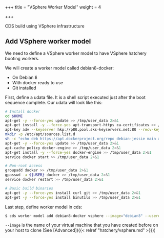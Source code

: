 +++
title = "VSphere Worker Model"
weight = 4

+++

CDS build using VSphere infrastructure

## Add VSphere worker model

We need to define a VSphere worker model to have VSphere hatchery booting workers.

We will create a worker model called debian8-docker:

 * On Debian 8
 * With docker ready to use
 * Git installed

First, define a udata file. It is a shell script executed just after the boot sequence complete. Our udata will look like this:

```bash
# Install docker
cd $HOME
apt-get -y --force-yes update >> /tmp/user_data 2>&1
apt-get install -y --force-yes apt-transport-https ca-certificates >> /tmp/user_data 2>&1
apt-key adv --keyserver hkp://p80.pool.sks-keyservers.net:80 --recv-keys 58118E89F3A912897C070ADBF76221572C52609D
mkdir -p /etc/apt/sources.list.d
sh -c "echo deb https://apt.dockerproject.org/repo debian-jessie main > /etc/apt/sources.list.d/docker.list"
apt-get -y --force-yes update >> /tmp/user_data 2>&1
apt-cache policy docker-engine >> /tmp/user_data 2>&1
apt-get install -y --force-yes docker-engine >> /tmp/user_data 2>&1
service docker start >> /tmp/user_data 2>&1

# Non-root access
groupadd docker >> /tmp/user_data 2>&1
gpasswd -a ${USER} docker >> /tmp/user_data 2>&1
service docker restart >> /tmp/user_data 2>&1

# Basic build binaries
apt-get -y --force-yes install curl git >> /tmp/user_data 2>&1
apt-get -y --force-yes install binutils >> /tmp/user_data 2>&1
```

Last step, define worker model in cds:

```bash
$ cds worker model add debian8-docker vsphere --image="debian8" --userdata="./yourscript.sh"
```

`--image` is the name of your virtual machine that you have created before on your host to clone (See [Advanced]({{< relref "hatchery/vsphere.md" >}}))
